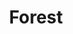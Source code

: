 ---
layout: media
title: "Forest"
excerpt:
categories: visual
ads: false
share: false
image:
  id: 23859598804
---
